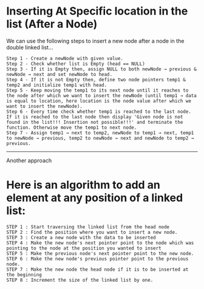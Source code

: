 # Inserting At Specific location in the list (After a Node)

We can use the following steps to insert a new node after a node in the double linked list...

```
Step 1 - Create a newNode with given value.
Step 2 - Check whether list is Empty (head == NULL)
Step 3 - If it is Empty then, assign NULL to both newNode → previous & newNode → next and set newNode to head.
Step 4 - If it is not Empty then, define two node pointers temp1 & temp2 and initialize temp1 with head.
Step 5 - Keep moving the temp1 to its next node until it reaches to the node after which we want to insert the newNode (until temp1 → data is equal to location, here location is the node value after which we want to insert the newNode).
Step 6 - Every time check whether temp1 is reached to the last node. If it is reached to the last node then display 'Given node is not found in the list!!! Insertion not possible!!!' and terminate the function. Otherwise move the temp1 to next node.
Step 7 - Assign temp1 → next to temp2, newNode to temp1 → next, temp1 to newNode → previous, temp2 to newNode → next and newNode to temp2 → previous.

```

---

Another approach

# Here is an algorithm to add an element at any position of a linked list:

```
STEP 1 : Start traversing the linked list from the head node
STEP 2 : Find the position where you want to insert a new node.
STEP 3 : Create a new node with the data to be inserted
STEP 4 : Make the new node's next pointer point to the node which was pointing to the node at the position you wanted to insert
STEP 5 : Make the previous node's next pointer point to the new node.
STEP 6 : Make the new node's previous pointer point to the previous node.
STEP 7 : Make the new node the head node if it is to be inserted at the beginning
STEP 8 : Increment the size of the linked list by one.

```
